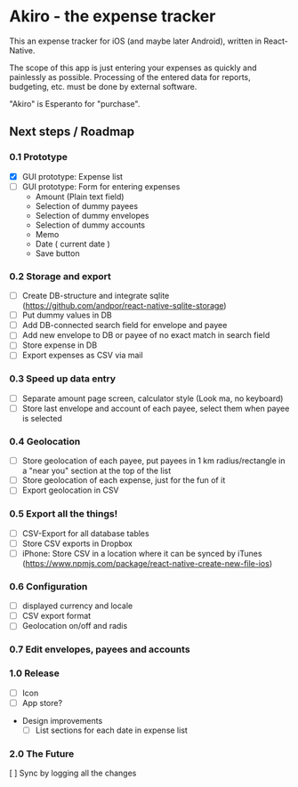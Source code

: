# Akiro - the expense tracker

This an expense tracker for iOS (and maybe later Android), written in React-Native.

The scope of this app is just entering your expenses as quickly and painlessly as possible. Processing of the entered data for reports, budgeting, etc. must be done by external software.

"Akiro" is Esperanto for "purchase".

## Next steps / Roadmap

### 0.1 Prototype
- [x] GUI prototype: Expense list
- [ ] GUI prototype: Form for entering expenses
  * Amount (Plain text field)
  * Selection of dummy payees
  * Selection of dummy envelopes
  * Selection of dummy accounts
  * Memo
  * Date ( current date )
  * Save button

### 0.2 Storage and export
- [ ] Create DB-structure and integrate sqlite (https://github.com/andpor/react-native-sqlite-storage)
- [ ] Put dummy values in DB
- [ ] Add DB-connected search field for envelope and payee
- [ ] Add new envelope to DB or payee of no exact match in search field
- [ ] Store expense in DB
- [ ] Export expenses as CSV via mail

### 0.3 Speed up data entry
- [ ] Separate amount page screen, calculator style (Look ma, no keyboard)
- [ ] Store last envelope and account of each payee, select them when payee is selected

### 0.4 Geolocation
- [ ] Store geolocation of each payee, put payees in 1 km radius/rectangle in a "near you" section at the top of the list
- [ ] Store geolocation of each expense, just for the fun of it
- [ ] Export geolocation in CSV

### 0.5 Export all the things!
- [ ] CSV-Export for all database tables
- [ ] Store CSV exports in Dropbox
- [ ] iPhone: Store CSV in a location where it can be synced by iTunes (https://www.npmjs.com/package/react-native-create-new-file-ios)

### 0.6 Configuration
- [ ] displayed currency and locale
- [ ] CSV export format
- [ ] Geolocation on/off and radis

### 0.7 Edit envelopes, payees and accounts

### 1.0 Release
- [ ] Icon
- [ ] App store?
- Design improvements
  - [ ] List sections for each date in expense list

### 2.0 The Future
[ ] Sync by logging all the changes
